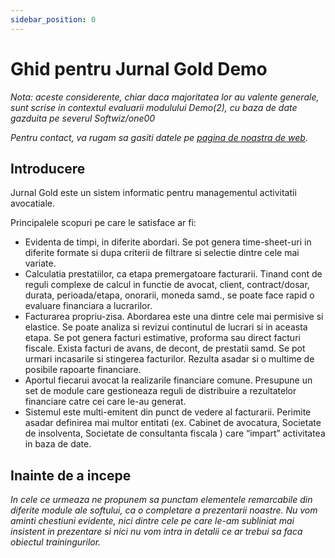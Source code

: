 ```yaml
---
sidebar_position: 0
---
```


# Ghid pentru Jurnal Gold Demo

*Nota: aceste considerente, chiar daca majoritatea lor au valente generale,  sunt scrise in contextul evaluarii modulului Demo(2), cu baza de date gazduita pe severul Softwiz/one00* 

*Pentru contact, va rugam sa gasiti datele pe [pagina de noastra de web](https://www.softwiz.ro/contact/).*

## Introducere

Jurnal Gold este un sistem informatic pentru managementul activitatii avocatiale. 

Principalele scopuri pe care le satisface  ar fi:

- Evidenta de timpi, in diferite abordari. Se pot genera time-sheet-uri in diferite formate si dupa criterii de filtrare si selectie dintre cele mai variate.
- Calculatia prestatiilor, ca etapa premergatoare facturarii. Tinand cont de reguli complexe de calcul in functie de avocat, client, contract/dosar,  durata, perioada/etapa, onorarii, moneda samd., se poate face rapid o evaluare financiara a lucrarilor.
- Facturarea propriu-zisa. Abordarea este una dintre cele mai permisive si elastice. Se poate analiza si revizui continutul de lucrari si in aceasta etapa. Se pot genera facturi estimative,  proforma sau direct facturi fiscale. Exista facturi de avans, de decont, de prestatii samd. Se pot urmari incasarile si stingerea facturilor. Rezulta asadar si o multime de posibile rapoarte financiare.
- Aportul fiecarui avocat la realizarile financiare comune. Presupune un set de module care gestioneaza reguli de distribuire a rezultatelor financiare catre cei care le-au generat.
- Sistemul este multi-emitent din punct de vedere al facturarii. Perimite asadar definirea mai multor entitati (ex. Cabinet de avocatura, Societate de insolventa,  Societate de consultanta fiscala ) care “impart” activitatea in baza de date.

## Inainte de a incepe

 *In cele ce urmeaza ne propunem sa punctam elementele remarcabile din diferite module ale softului, ca o completare a prezentarii noastre. Nu vom aminti chestiuni evidente, nici dintre cele pe care le-am subliniat mai insistent in prezentare si nici nu vom intra in detalii ce ar trebui sa faca obiectul trainingurilor.*

